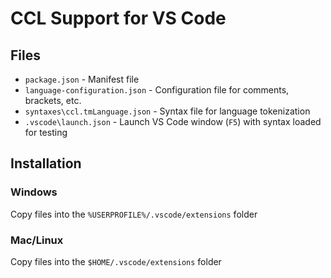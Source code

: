 # CCL Support for VS Code

## Files

* `package.json` - Manifest file
* `language-configuration.json` - Configuration file for comments, brackets, etc.
* `syntaxes\ccl.tmLanguage.json` - Syntax file for language tokenization
* `.vscode\launch.json` - Launch VS Code window (`F5`) with syntax loaded for testing

## Installation

### Windows
Copy files into the `%USERPROFILE%/.vscode/extensions` folder

### Mac/Linux
Copy files into the `$HOME/.vscode/extensions` folder
